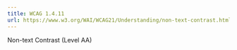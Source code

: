 ```yaml
---
title: WCAG 1.4.11
url: https://www.w3.org/WAI/WCAG21/Understanding/non-text-contrast.html
---
```

Non-text Contrast (Level AA)